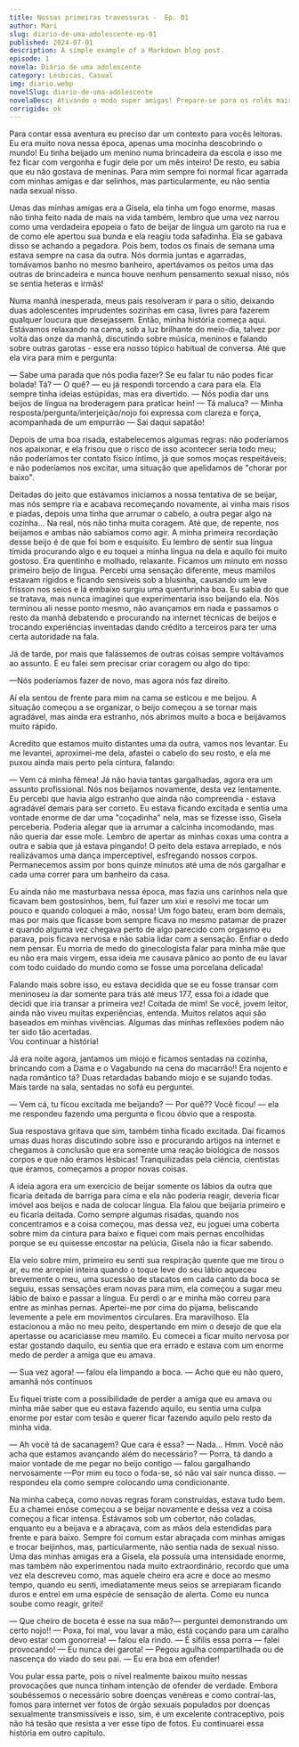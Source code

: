 ```yaml
---
title: Nossas primeiras travessuras -  Ep. 01
author: Mari
slug: diario-de-uma-adolescente-ep-01
published: 2024-07-01
description: A simple example of a Markdown blog post.
episode: 1
novela: Diário de uma adolescente
category: Lésbicas, Casual
img: diario.webp
novelSlug: diario-de-uma-adolescente
novelaDesc: Ativando o modo super amigas! Prepare-se para os rolês mais insanos que duas garotas podem aprontar, como se fosse a coisa mais normal do mundo!
corrigido: ok 
---
```

Para contar essa aventura eu preciso dar um contexto para vocês leitoras. Eu era muito nova nessa época, apenas uma mocinha descobrindo o mundo! Eu tinha beijado um menino numa brincadeira da escola e isso me fez ficar com vergonha e fugir dele por um mês inteiro! De resto, eu sabia que eu não gostava de meninas. Para mim sempre foi normal ficar agarrada com minhas amigas e dar selinhos, mas particularmente, eu não sentia nada sexual nisso.

Umas das minhas amigas era a Gisela, ela tinha um fogo enorme, masas não tinha feito nada de mais na vida também, lembro que uma vez narrou como uma verdadeira epopeia o fato de beijar de língua um garoto na rua e de como ele apertou sua bunda e ela reagiu toda safadinha. Ela se gabava disso se achando a pegadora. Pois bem, todos os finais de semana uma estava sempre na casa da outra. Nós dormia juntas e agarradas, tomávamos banho no mesmo banheiro, apertávamos os peitos uma das outras de brincadeira e nunca houve nenhum pensamento sexual nisso, nós se sentia heteras e irmãs!

Numa manhã inesperada, meus pais resolveram ir para o sítio, deixando duas adolescentes imprudentes sozinhas em casa, livres para fazerem qualquer loucura que desejassem. Então, minha história começa aqui. Estávamos relaxando na cama, sob a luz brilhante do meio-dia, talvez por volta das onze da manhã, discutindo sobre música, meninos e falando sobre outras garotas - esse era nosso tópico habitual de conversa. Até que ela vira para mim e pergunta:

— Sabe uma parada que nós podia fazer? Se eu falar tu não podes ficar bolada! Tá? — O quê? — eu já respondi torcendo a cara para ela. Ela sempre tinha ideias estúpidas, mas era divertido. — Nós podia dar uns beijos de língua na broderagem para praticar hein! — Tá maluca? — Minha resposta/pergunta/interjeição/nojo foi expressa com clareza e força, acompanhada de um empurrão — Sai daqui sapatão!

Depois de uma boa risada, estabelecemos algumas regras: não poderíamos nos apaixonar, e ela frisou que o risco de isso acontecer seria todo meu; não poderíamos ter contato físico íntimo, já que somos moças respeitáveis; e não poderíamos nos excitar, uma situação que apelidamos de "chorar por baixo".

Deitadas do jeito que estávamos iniciamos a nossa tentativa de se beijar, mas nós sempre ria e acabava recomeçando novamente, aí vinha mais risos e piadas, depois uma tinha que arrumar o cabelo, a outra pegar algo na cozinha… Na real, nós não tinha muita coragem. Até que, de repente, nos beijamos e ambas não sabíamos como agir. A minha primeira recordação desse beijo é de que foi bom e esquisito. Eu lembro de sentir sua língua tímida procurando algo e eu toquei a minha língua na dela e aquilo foi muito gostoso. Era quentinho e molhado, relaxante. Ficamos um minuto em nosso primeiro beijo de língua. Percebi uma sensação diferente, meus mamilos estavam rígidos e ficando sensíveis sob a blusinha, causando um leve frisson nos seios e lá embaixo surgiu uma quenturinha boa. Eu sabia do que se tratava, mas nunca imaginei que experimentaria isso beijando ela. Nós terminou ali nesse ponto mesmo, não avançamos em nada e passamos o resto da manhã debatendo e procurando na internet técnicas de beijos e trocando experiências inventadas dando crédito a terceiros para ter uma certa autoridade na fala.

Já de tarde, por mais que falássemos de outras coisas sempre voltávamos ao assunto. E eu falei sem precisar criar coragem ou algo do tipo:

—Nós poderíamos fazer de novo, mas agora nós faz direito.

Aí ela sentou de frente para mim na cama se esticou e me beijou. A situação começou a se organizar, o beijo começou a se tornar mais agradável, mas ainda era estranho, nós abrimos muito a boca e beijávamos muito rápido.

Acredito que estamos muito distantes uma da outra, vamos nos levantar. Eu me levantei, aproximei-me dela, afastei o cabelo do seu rosto, e ela me puxou ainda mais perto pela cintura, falando:

— Vem cá minha fêmea! Já não havia tantas gargalhadas, agora era um assunto profissional. Nós nos beijamos novamente, desta vez lentamente. Eu percebi que havia algo estranho que ainda não compreendia - estava agradável demais para ser correto. Eu estava ficando excitada e sentia uma vontade enorme de dar uma "coçadinha" nela, mas se fizesse isso, Gisela perceberia. Poderia alegar que ia arrumar a calcinha incomodando, mas não queria dar esse mole. Lembro de apertar as minhas coxas uma contra a outra e sabia que já estava pingando! O peito dela estava arrepiado, e nós realizávamos uma dança imperceptível, esfregando nossos corpos. Permanecemos assim por bons quinze minutos até uma de nós gargalhar e cada uma correr para um banheiro da casa.

Eu ainda não me masturbava nessa época, mas fazia uns carinhos nela que ficavam bem gostosinhos, bem, fui fazer um xixi e resolvi me tocar um pouco e quando coloquei a mão, nossa! Um fogo bateu, eram bom demais, mas por mais que ficasse bom sempre ficava no mesmo patamar de prazer e quando alguma vez chegava perto de algo parecido com orgasmo eu parava, pois ficava nervosa e não sabia lidar com a sensação. Enfiar o dedo nem pensar. Eu morria de medo do ginecologista falar para minha mãe que eu não era mais virgem, essa ideia me causava pânico ao ponto de eu lavar com todo cuidado do mundo como se fosse uma porcelana delicada!

Falando mais sobre isso, eu estava decidida que se eu fosse transar com meninoseu ia dar somente para trás até meus 177, essa foi a idade que decidi que iria transar a primeira vez! Coitada de mim! Se você, jovem leitor, ainda não viveu muitas experiências, entenda. Muitos relatos aqui são baseados em minhas vivências. Algumas das minhas reflexões podem não ter sido tão acertadas.  
Vou continuar a história!

Já era noite agora, jantamos um miojo e ficamos sentadas na cozinha, brincando com a Dama e o Vagabundo na cena do macarrão!! Era nojento e nada romântico tá? Duas retardadas babando miojo e se sujando todas. Mais tarde na sala, sentadas no sofá eu perguntei.

— Vem cá, tu ficou excitada me beijando? — Por quê?? Você ficou! — ela me respondeu fazendo uma pergunta e ficou óbvio que a resposta.

Sua respostava gritava que sim, também tinha ficado excitada. Daí ficamos umas duas horas discutindo sobre isso e procurando artigos na internet e chegamos à conclusão que era somente uma reação biológica de nossos corpos e que não éramos lésbicas! Tranquilizadas pela ciência, cientistas que éramos, começamos a propor novas coisas.

A ideia agora era um exercício de beijar somente os lábios da outra que ficaria deitada de barriga para cima e ela não poderia reagir, deveria ficar imóvel aos beijos e nada de colocar língua. Ela falou que beijaria primeiro e eu ficaria deitada. Como sempre algumas risadas, quando nos concentramos e a coisa começou, mas dessa vez, eu joguei uma coberta sobre mim da cintura para baixo e fiquei com mais pernas encolhidas porque se eu quisesse encostar na pelúcia, Gisela não ia ficar sabendo.

Ela veio sobre mim, primeiro eu senti sua respiração quente que me tirou o ar, eu me arrepiei inteira quando o toque leve do seu lábio aqueceu brevemente o meu, uma sucessão de stacatos em cada canto da boca se seguiu, essas sensações eram novas para mim, ela começou a sugar meu lábio de baixo e passar a língua. Eu perdi o ar e minha mão correu para entre as minhas pernas. Apertei-me por cima do pijama, beliscando levemente a pele em movimentos circulares. Era maravilhoso. Ela estacionou a mão no meu peito, despertando em mim o desejo de que ela apertasse ou acariciasse meu mamilo. Eu comecei a ficar muito nervosa por estar gostando daquilo, eu sentia que era errado e estava com um enorme medo de perder a amiga que eu amava.

— Sua vez agora! — falou ela limpando a boca. — Acho que eu não quero, amanhã nós contínuos

Eu fiquei triste com a possibilidade de perder a amiga que eu amava ou minha mãe saber que eu estava fazendo aquilo, eu sentia uma culpa enorme por estar com tesão e querer ficar fazendo aquilo pelo resto da minha vida.

— Ah você tá de sacanagem? Que cara é essa? — Nada... Hmm. Você não acha que estamos avançando além do necessário? — Porra, tá dando a maior vontade de me pegar no beijo contigo — falou gargalhando nervosamente —Por mim eu toco o foda-se, só não vai sair nunca disso. — respondeu ela como sempre colocando uma condicionante.

Na minha cabeça, como novas regras foram construídas, estava tudo bem. Eu a chamei enóse começou a se beijar novamente e dessa vez a coisa começou a ficar intensa. Estávamos sob um cobertor, não coladas, enquanto eu a beijava e a abraçava, com as mãos dela estendidas para frente e para baixo. Sempre foi comum estar abraçada com minhas amigas e trocar beijinhos, mas, particularmente, não sentia nada de sexual nisso. Uma das minhas amigas era a Gisela, ela possuía uma intensidade enorme, mas também não experimentou nada muito extraordinário, recordo que uma vez ela descreveu como, mas aquele cheiro era acre e doce ao mesmo tempo, quando eu senti, imediatamente meus seios se arrepiaram ficando duros e entrei em uma espécie de sensação de alerta. Como eu nunca soube como reagir, gritei!

— Que cheiro de boceta é esse na sua mão?— perguntei demonstrando um certo nojo!! — Poxa, foi mal, vou lavar a mão, está coçando para um caralho devo estar com gonorreia! — falou ela rindo. — É sífilis essa porra — falei provocando! — Eu nunca dei garota! — Pegou agulha compartilhada ou de nascença do viado do seu pai. — Eu era boa em ofender!

Vou pular essa parte, pois o nível realmente baixou muito nessas provocações que nunca tinham intenção de ofender de verdade. Embora soubéssemos o necessário sobre doenças venéreas e como contraí-las, fomos para internet ver fotos de órgão sexuais populados por doenças sexualmente transmissíveis e isso, sim, é um excelente contraceptivo, pois não há tesão que resista a ver esse tipo de fotos. Eu continuarei essa história em outro capítulo.